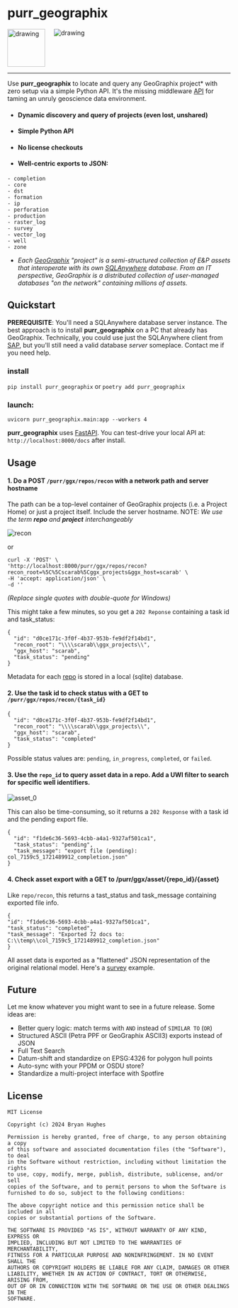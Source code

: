 # purr_geographix

<div style="display: flex; height: 85px">
    <img src="./docs/purrio.png" alt="drawing" height="85px" style="margin-right: 20px;"/>
    <img src="./docs/geographix.png" alt="drawing"/>
</div>

---

Use **purr_geographix** to locate and query any GeoGraphix project* with zero setup via a
simple Python API. It's the missing
middleware [API](https://rbhughes.github.io/purr_geographix/) for taming an unruly
geoscience data environment.

* #### Dynamic discovery and query of projects (even lost, unshared)
* #### Simple Python API
* #### No license checkouts
* #### Well-centric exports to JSON:

```
- completion
- core
- dst
- formation
- ip
- perforation
- production
- raster_log
- survey
- vector_log
- well
- zone
```

* _Each [GeoGraphix](https://www.gverse.com/) "project" is a semi-structured collection
  of E&P assets that interoperate with its own
  [SQLAnywhere](https://www.sap.com/products/technology-platform/sql-anywhere.html)
  database. From an IT perspective, GeoGraphix is a distributed collection of
  user-managed databases "on the network" containing millions of assets._

## Quickstart

**PREREQUISITE**: You'll need a SQLAnywhere database server instance. The best
approach is to install **purr_geographix** on a PC that already has GeoGraphix.
Technically, you could use just the SQLAnywhere client
from [SAP](https://help.sap.com/docs/SAP_SQL_Anywhere), but you'll still need a valid
database _server_ someplace. Contact me if you need help.

### install

`pip install purr_geographix`
or
`poetry add purr_geographix`

### launch:

`uvicorn purr_geographix.main:app --workers 4`

**purr_geographix** uses [FastAPI](https://fastapi.tiangolo.com "FastAPI").
You can test-drive your local API at: `http://localhost:8000/docs` after install.

## Usage

#### 1. Do a POST `/purr/ggx/repos/recon` with a network path and server hostname

The path can be a top-level container of GeoGraphix projects (i.e. a Project Home)
or just a project itself. Include the server hostname.
NOTE: _We use the term **repo** and **project** interchangeably_

![recon](./docs/recon.png)

or

```
curl -X 'POST' \
'http://localhost:8000/purr/ggx/repos/recon?recon_root=%5C%5Cscarab%5Cggx_projects&ggx_host=scarab' \
-H 'accept: application/json' \
-d ''
```

_(Replace single quotes with double-quote for Windows)_

This might take a few minutes, so you get a `202 Reponse` containing a task id and
task_status:

```
{
  "id": "d0ce171c-3f0f-4b37-953b-fe9df2f14bd1",
  "recon_root": "\\\\scarab\\ggx_projects\\",
  "ggx_host": "scarab",
  "task_status": "pending"
}
```

Metadata for each [repo](./docs/colorado_north.json) is stored in a local (sqlite)
database.

#### 2. Use the task id to check status with a GET to `/purr/ggx/repos/recon/{task_id}`

```
{
  "id": "d0ce171c-3f0f-4b37-953b-fe9df2f14bd1",
  "recon_root": "\\\\scarab\\ggx_projects\\",
  "ggx_host": "scarab",
  "task_status": "completed"
}
```

Possible status values are: `pending`, `in_progress`, `completed`, or `failed`.

#### 3. Use the `repo_id` to query asset data in a repo. Add a UWI filter to search for specific well identifiers.

![asset_0](./docs/asset_co_0.png)

This can also be time-consuming, so it returns a `202 Response` with a task id and the
pending export file.

```
{
  "id": "f1de6c36-5693-4cbb-a4a1-9327af501ca1",
  "task_status": "pending",
  "task_message": "export file (pending): col_7159c5_1721489912_completion.json"
}
```

#### 4. Check asset export with a GET to /purr/ggx/asset/{repo_id}/{asset}

Like `repo/recon`, this returns a tast_status and task_message containing exported file
info.

```
{
"id": "f1de6c36-5693-4cbb-a4a1-9327af501ca1",
"task_status": "completed",
"task_message": "Exported 72 docs to: C:\\temp\\col_7159c5_1721489912_completion.json"
}
```

All asset data is exported as a "flattened" JSON representation of the original
relational model. Here's a [survey](./docs/survey.json) example.

## Future

Let me know whatever you might want to see in a future release. Some ideas are:

* Better query logic: match terms with `AND` instead of `SIMILAR TO` (`OR`)
* Structured ASCII (Petra PPF or GeoGraphix ASCII3) exports instead of JSON
* Full Text Search
* Datum-shift and standardize on EPSG:4326 for polygon hull points
* Auto-sync with your PPDM or OSDU store?
* Standardize a multi-project interface with Spotfire

## License

```
MIT License

Copyright (c) 2024 Bryan Hughes

Permission is hereby granted, free of charge, to any person obtaining a copy
of this software and associated documentation files (the "Software"), to deal
in the Software without restriction, including without limitation the rights
to use, copy, modify, merge, publish, distribute, sublicense, and/or sell
copies of the Software, and to permit persons to whom the Software is
furnished to do so, subject to the following conditions:

The above copyright notice and this permission notice shall be included in all
copies or substantial portions of the Software.

THE SOFTWARE IS PROVIDED "AS IS", WITHOUT WARRANTY OF ANY KIND, EXPRESS OR
IMPLIED, INCLUDING BUT NOT LIMITED TO THE WARRANTIES OF MERCHANTABILITY,
FITNESS FOR A PARTICULAR PURPOSE AND NONINFRINGEMENT. IN NO EVENT SHALL THE
AUTHORS OR COPYRIGHT HOLDERS BE LIABLE FOR ANY CLAIM, DAMAGES OR OTHER
LIABILITY, WHETHER IN AN ACTION OF CONTRACT, TORT OR OTHERWISE, ARISING FROM,
OUT OF OR IN CONNECTION WITH THE SOFTWARE OR THE USE OR OTHER DEALINGS IN THE
SOFTWARE.
```
